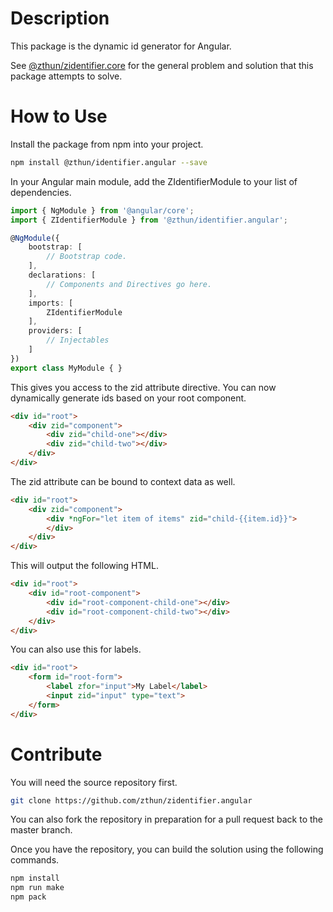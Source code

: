 # Description

This package is the dynamic id generator for Angular.  

See [@zthun/zidentifier.core](https://www.npmjs.com/package/@zthun/zidentifier.core) for the general problem and solution that this package attempts to solve.  

# How to Use

Install the package from npm into your project.  

```sh
npm install @zthun/identifier.angular --save
```

In your Angular main module, add the ZIdentifierModule to your list of dependencies.

```typescript
import { NgModule } from '@angular/core';
import { ZIdentifierModule } from '@zthun/identifier.angular';

@NgModule({
    bootstrap: [
        // Bootstrap code.
    ],
    declarations: [
        // Components and Directives go here.
    ],
    imports: [
        ZIdentifierModule
    ],
    providers: [
        // Injectables
    ]
})
export class MyModule { }
```

This gives you access to the zid attribute directive.  You can now dynamically generate ids based on your root component.

```html
<div id="root">
    <div zid="component">
        <div zid="child-one"></div>
        <div zid="child-two"></div>
    </div>
</div>
```

The zid attribute can be bound to context data as well.

```html
<div id="root">
    <div zid="component">
        <div *ngFor="let item of items" zid="child-{{item.id}}">
        </div>
    </div>
</div>
```

This will output the following HTML.

```html
<div id="root">
    <div id="root-component">
        <div id="root-component-child-one"></div>
        <div id="root-component-child-two"></div>
    </div>
</div>
```

You can also use this for labels.

```html
<div id="root">
    <form id="root-form">
        <label zfor="input">My Label</label>
        <input zid="input" type="text">
    </form>
</div>
```

# Contribute

You will need the source repository first.

```sh
git clone https://github.com/zthun/zidentifier.angular
```

You can also fork the repository in preparation for a pull request back to the master branch.

Once you have the repository, you can build the solution using the following commands.

```sh
npm install
npm run make
npm pack
```
